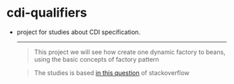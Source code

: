 cdi-qualifiers
==============

* project for studies about CDI specification.

     --------------------------------------------
  >  This project we will see how create one dynamic factory to beans, using the basic concepts of factory pattern
  
  >  The studies is based [in this question](http://stackoverflow.com/questions/16955446/factory-pattern-with-cdi-depending-on-runtime-parameter) of stackoverflow

 
 